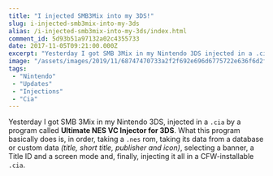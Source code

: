```yaml
---
title: "I injected SMB3Mix into my 3DS!"
slug: i-injected-smb3mix-into-my-3ds
alias: /i-injected-smb3mix-into-my-3ds/index.html
comment_id: 5d93b51a97132a02c4355733
date: 2017-11-05T09:21:00.000Z
excerpt: "Yesterday I got SMB 3Mix in my Nintendo 3DS injected in a .cia"
image: "/assets/images/2019/11/68747470733a2f2f692e696d6775722e636f6d2f54316c4c324d322e706e67.png"
tags: 
 - "Nintendo"
 - "Updates"
 - "Injections"
 - "Cia"
---
```


<p>Yesterday I got SMB 3Mix in my Nintendo 3DS, injected in a <code>.cia</code> by a program called <strong>Ultimate NES VC Injector for 3DS</strong>. What this program basically does is, in order, taking a <code>.nes</code> rom, taking its data from a database or custom data <em>(title, short title, publisher and icon)</em>, selecting a banner, a Title ID and a screen mode and, finally, injecting it all in a CFW-installable <code>.cia</code>.</p>